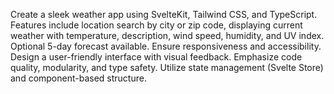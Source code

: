 Create a sleek weather app using SvelteKit, Tailwind CSS, and TypeScript. Features include location search by city or zip code, displaying current weather with temperature, description, wind speed, humidity, and UV index. Optional 5-day forecast available. Ensure responsiveness and accessibility. Design a user-friendly interface with visual feedback. Emphasize code quality, modularity, and type safety. Utilize state management (Svelte Store) and component-based structure.
